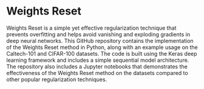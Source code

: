# Weights Reset

Weights Reset is a simple yet effective regularization technique that prevents overfitting and helps avoid vanishing and exploding gradients in deep neural networks. This GitHub repository contains the implementation of the Weights Reset method in Python, along with an example usage on the Caltech-101 and CIFAR-100 datasets. The code is built using the Keras deep learning framework and includes a simple sequential model architecture. The repository also includes a Jupyter notebooks that demonstrates the effectiveness of the Weights Reset method on the datasets compared to other popular regularization techniques. 
